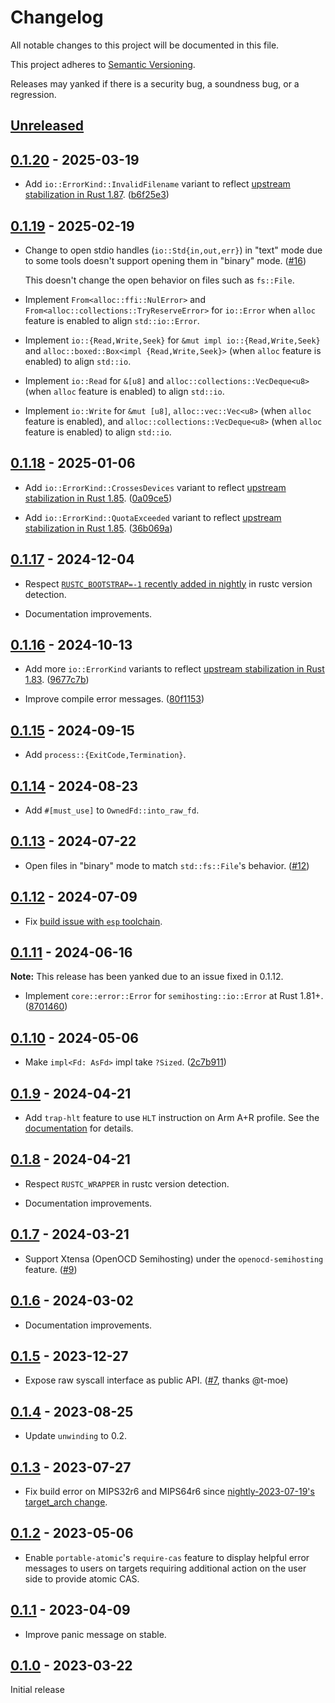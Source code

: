 # Changelog

All notable changes to this project will be documented in this file.

This project adheres to [Semantic Versioning](https://semver.org).

Releases may yanked if there is a security bug, a soundness bug, or a regression.

<!--
Note: In this file, do not use the hard wrap in the middle of a sentence for compatibility with GitHub comment style markdown rendering.
-->

## [Unreleased]

## [0.1.20] - 2025-03-19

- Add `io::ErrorKind::InvalidFilename` variant to reflect [upstream stabilization in Rust 1.87](https://github.com/rust-lang/rust/pull/134076). ([b6f25e3](https://github.com/taiki-e/semihosting/commit/b6f25e33031c6aa9c4198cf78157170f4030c7a6))

## [0.1.19] - 2025-02-19

- Change to open stdio handles (`io::Std{in,out,err}`) in "text" mode due to some tools doesn't support opening them in "binary" mode. ([#16](https://github.com/taiki-e/semihosting/issues/16))

  This doesn't change the open behavior on files such as `fs::File`.

- Implement `From<alloc::ffi::NulError>` and `From<alloc::collections::TryReserveError>` for `io::Error` when `alloc` feature is enabled to align `std::io::Error`.

- Implement `io::{Read,Write,Seek}` for `&mut impl io::{Read,Write,Seek}` and `alloc::boxed::Box<impl {Read,Write,Seek}>` (when `alloc` feature is enabled) to align `std::io`.

- Implement `io::Read` for `&[u8]` and `alloc::collections::VecDeque<u8>` (when `alloc` feature is enabled) to align `std::io`.

- Implement `io::Write` for `&mut [u8]`, `alloc::vec::Vec<u8>` (when `alloc` feature is enabled), and `alloc::collections::VecDeque<u8>` (when `alloc` feature is enabled) to align `std::io`.

## [0.1.18] - 2025-01-06

- Add `io::ErrorKind::CrossesDevices` variant to reflect [upstream stabilization in Rust 1.85](https://github.com/rust-lang/rust/pull/130209). ([0a09ce5](https://github.com/taiki-e/semihosting/commit/0a09ce540784739f972e76fe719a573a744b98eb))

- Add `io::ErrorKind::QuotaExceeded` variant to reflect [upstream stabilization in Rust 1.85](https://github.com/rust-lang/rust/pull/130254). ([36b069a](https://github.com/taiki-e/semihosting/commit/36b069ab0e56b25bb64b5d7390ece5ce41534c94))

## [0.1.17] - 2024-12-04

- Respect [`RUSTC_BOOTSTRAP=-1` recently added in nightly](https://github.com/rust-lang/rust/pull/132993) in rustc version detection.

- Documentation improvements.

## [0.1.16] - 2024-10-13

- Add more `io::ErrorKind` variants to reflect [upstream stabilization in Rust 1.83](https://github.com/rust-lang/rust/pull/128316). ([9677c7b](https://github.com/taiki-e/semihosting/commit/9677c7be05fee821113e9d36b34e8815532e6f5c))

- Improve compile error messages. ([80f1153](https://github.com/taiki-e/semihosting/commit/80f115310a28e44c2d48b3cc714fc1048aa67386))

## [0.1.15] - 2024-09-15

- Add `process::{ExitCode,Termination}`.

## [0.1.14] - 2024-08-23

- Add `#[must_use]` to `OwnedFd::into_raw_fd`.

## [0.1.13] - 2024-07-22

- Open files in "binary" mode to match `std::fs::File`'s behavior. ([#12](https://github.com/taiki-e/semihosting/issues/12))

## [0.1.12] - 2024-07-09

- Fix [build issue with `esp` toolchain](https://github.com/taiki-e/semihosting/issues/11).

## [0.1.11] - 2024-06-16

**Note:** This release has been yanked due to an issue fixed in 0.1.12.

- Implement `core::error::Error` for `semihosting::io::Error` at Rust 1.81+. ([8701460](https://github.com/taiki-e/semihosting/commit/8701460101e5c9838bb09062435590f834837861))

## [0.1.10] - 2024-05-06

- Make `impl<Fd: AsFd>` impl take `?Sized`. ([2c7b911](https://github.com/taiki-e/semihosting/commit/2c7b9112a42b14f27def67f3b6fd35258c6f2f2b))

## [0.1.9] - 2024-04-21

- Add `trap-hlt` feature to use `HLT` instruction on Arm A+R profile. See the [documentation](https://github.com/taiki-e/semihosting#optional-features-trap-hlt) for details.

## [0.1.8] - 2024-04-21

- Respect `RUSTC_WRAPPER` in rustc version detection.

- Documentation improvements.

## [0.1.7] - 2024-03-21

- Support Xtensa (OpenOCD Semihosting) under the `openocd-semihosting` feature. ([#9](https://github.com/taiki-e/semihosting/pull/9))

## [0.1.6] - 2024-03-02

- Documentation improvements.

## [0.1.5] - 2023-12-27

- Expose raw syscall interface as public API. ([#7](https://github.com/taiki-e/semihosting/pull/7), thanks @t-moe)

## [0.1.4] - 2023-08-25

- Update `unwinding` to 0.2.

## [0.1.3] - 2023-07-27

- Fix build error on MIPS32r6 and MIPS64r6 since [nightly-2023-07-19's target_arch change](https://github.com/rust-lang/rust/pull/112374).

## [0.1.2] - 2023-05-06

- Enable `portable-atomic`'s `require-cas` feature to display helpful error messages to users on targets requiring additional action on the user side to provide atomic CAS.

## [0.1.1] - 2023-04-09

- Improve panic message on stable.

## [0.1.0] - 2023-03-22

Initial release

[Unreleased]: https://github.com/taiki-e/semihosting/compare/v0.1.20...HEAD
[0.1.20]: https://github.com/taiki-e/semihosting/compare/v0.1.19...v0.1.20
[0.1.19]: https://github.com/taiki-e/semihosting/compare/v0.1.18...v0.1.19
[0.1.18]: https://github.com/taiki-e/semihosting/compare/v0.1.17...v0.1.18
[0.1.17]: https://github.com/taiki-e/semihosting/compare/v0.1.16...v0.1.17
[0.1.16]: https://github.com/taiki-e/semihosting/compare/v0.1.15...v0.1.16
[0.1.15]: https://github.com/taiki-e/semihosting/compare/v0.1.14...v0.1.15
[0.1.14]: https://github.com/taiki-e/semihosting/compare/v0.1.13...v0.1.14
[0.1.13]: https://github.com/taiki-e/semihosting/compare/v0.1.12...v0.1.13
[0.1.12]: https://github.com/taiki-e/semihosting/compare/v0.1.11...v0.1.12
[0.1.11]: https://github.com/taiki-e/semihosting/compare/v0.1.10...v0.1.11
[0.1.10]: https://github.com/taiki-e/semihosting/compare/v0.1.9...v0.1.10
[0.1.9]: https://github.com/taiki-e/semihosting/compare/v0.1.8...v0.1.9
[0.1.8]: https://github.com/taiki-e/semihosting/compare/v0.1.7...v0.1.8
[0.1.7]: https://github.com/taiki-e/semihosting/compare/v0.1.6...v0.1.7
[0.1.6]: https://github.com/taiki-e/semihosting/compare/v0.1.5...v0.1.6
[0.1.5]: https://github.com/taiki-e/semihosting/compare/v0.1.4...v0.1.5
[0.1.4]: https://github.com/taiki-e/semihosting/compare/v0.1.3...v0.1.4
[0.1.3]: https://github.com/taiki-e/semihosting/compare/v0.1.2...v0.1.3
[0.1.2]: https://github.com/taiki-e/semihosting/compare/v0.1.1...v0.1.2
[0.1.1]: https://github.com/taiki-e/semihosting/compare/v0.1.0...v0.1.1
[0.1.0]: https://github.com/taiki-e/semihosting/releases/tag/v0.1.0
